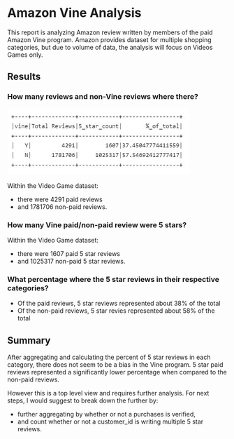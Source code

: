# Amazon Vine Analysis

This report is analyzing Amazon review written by members of the paid Amazon Vine program. Amazon provides dataset for multiple shopping categories, but due to volume of data, the analysis will focus on Videos Games only.

## Results 

### How many reviews and non-Vine reviews where there? 

![total_votes](resources/total_votes.JPG)

Within the Video Game dataset:
- there were 4291 paid reviews 
- and 1781706 non-paid reviews.

### How many Vine paid/non-paid review were 5 stars? 
Within the Video Game dataset: 
- there were 1607 paid 5 star reviews
- and 1025317 non-paid 5 star reviews. 

### What percentage where the 5 star reviews in their respective categories? 
- Of the paid reviews, 5 star reviews represented about 38% of the total 
- Of the non-paid reviews, 5 star revies represented about 58% of the total

## Summary 

After aggregating and calculating the percent of 5 star reviews in each category, there does not seem to be a bias in the Vine program. 5 star paid reviews represented a significantly lower percentage when compared to the non-paid reviews. 

However this is a top level view and requires further analysis. For next steps, I would suggest to break down the further by:
- further aggregating by whether or not a purchases is verified, 
- and count whether or not a customer_id is writing multiple 5 star reviews. 



